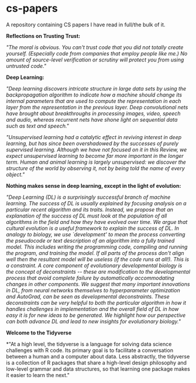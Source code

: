 # cs-papers

A repository containing CS papers I have read in full/the bulk of it.

**Reflections on Trusting Trust:**

*"The moral is obvious. You can't trust code that you did not totally create yourself. (Especially code from companies that employ people like me.) No amount of source-level verification or scrutiny will protect you from using untrusted code."*

**Deep Learning:**

*"Deep learning discovers intricate structure in large data sets by using the backpropagation algorithm to indicate how a machine should change its internal parameters that are used to compute the representation in each layer from the representation in the previous layer. Deep convolutional nets have brought about breakthroughs in processing images, video, speech and audio, whereas recurrent nets have shone light on sequential data such as text and speech."*

*"Unsupervised learning had a catalytic effect in reviving interest in deep learning, but has since been overshadowed by the successes of purely supervised learning. Although we have not focused on it in this Review, we expect unsupervised learning to become far more important in the longer term. Human and animal learning is largely unsupervised: we discover the structure of the world by observing it, not by being told the name of every object."*

**Nothing makes sense in deep learning, except in the light of evolution:**

*"Deep Learning (DL) is a surprisingly successful branch of machine learning. The success of DL is usually explained by focusing analysis on a particular recent algorithm and its traits. Instead, we propose that an explanation of the success of DL must look at the population of all algorithms in the field and how they have evolved over time. We argue that cultural evolution is a useful framework to explain the success of DL. In analogy to biology, we use `development' to mean the process converting the pseudocode or text description of an algorithm into a fully trained model. This includes writing the programming code, compiling and running the program, and training the model. If all parts of the process don't align well then the resultant model will be useless (if the code runs at all!). This is a constraint. A core component of evolutionary developmental biology is the concept of deconstraints -- these are modification to the developmental process that avoid complete failure by automatically accommodating changes in other components. We suggest that many important innovations in DL, from neural networks themselves to hyperparameter optimization and AutoGrad, can be seen as developmental deconstraints. These deconstraints can be very helpful to both the particular algorithm in how it handles challenges in implementation and the overall field of DL in how easy it is for new ideas to be generated. We highlight how our perspective can both advance DL and lead to new insights for evolutionary biology."*

**Welcome to the Tidyverse**

*"At a high level, the tidyverse is a language for solving data science challenges with R code. Its primary goal is to facilitate a conversation between a human and a computer about data. Less abstractly, the tidyverse is a collection of R packages that share a high-level design philosophy and low-level grammar and data structures, so that learning one package makes it easier to
learn the next."
